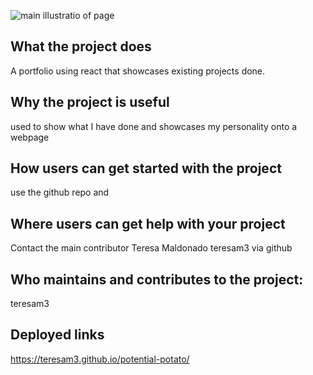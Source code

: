 
![main illustratio of page](https://teresam3.github.io/potential-potato/public/images/Teresa-Illustration.png)


## What the project does
A portfolio using react that showcases existing projects done.
## Why the project is useful
used to show what I have done and showcases my personality onto a webpage
## How users can get started with the project
use the github repo and 
## Where users can get help with your project
Contact the main contributor Teresa Maldonado teresam3 via github
## Who maintains and contributes to the project:
teresam3

## Deployed links
https://teresam3.github.io/potential-potato/
